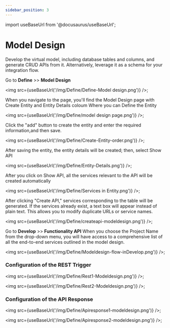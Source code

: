 ```yaml
---
sidebar_position: 3
---
```


import useBaseUrl from '@docusaurus/useBaseUrl';


# Model Design
Develop the virtual model, including database tables and columns, and generate CRUD APIs from it. Alternatively, leverage it as a schema for your integration flow.

Go to **Define** >> **Model Design** 

<img src={useBaseUrl('/img/Define/Define-Model design.png')} />;

When you navigate to the page, you'll find the Model Design page with Create Entity and Entity Details coloum Where you can Define the Entity

<img src={useBaseUrl('/img/Define/model design page.png')} />;


Click the "add" button to create the entity and enter the required information,and then save. 

<img src={useBaseUrl('/img/Define/Create-Entity-order.png')} />;

After saving the entity, the entity details will be created; then, select Show API

<img src={useBaseUrl('/img/Define/Entity-Details.png')} />;

After you click on Show API, all the services relevant to the API will be created automatically

<img src={useBaseUrl('/img/Define/Services in Entity.png')} />;

After clicking "Create API," services corresponding to the table will be generated. If the services already exist, a text box will appear instead of plain text. This allows you to modify duplicate URLs or service names.


<img src={useBaseUrl('/img/Define/createapi-modeldesign.png')} />;

Go to **Develop** >> **Functionality API** 
When you choose the Project Name from the drop-down menu, you will have access to a comprehensive list of all the end-to-end services outlined in the model design.


<img src={useBaseUrl('/img/Define/Modeldesign-flow-inDevelop.png')} />;

### Configuration of the REST Trigger

<img src={useBaseUrl('/img/Define/Rest1-Modeldesign.png')} />;

<img src={useBaseUrl('/img/Define/Rest2-Modeldesign.png')} />;


### Configuration of the API Response

<img src={useBaseUrl('/img/Define/Apiresponse1-modeldesign.png')} />;

<img src={useBaseUrl('/img/Define/Apiresponse2-modeldesign.png')} />;